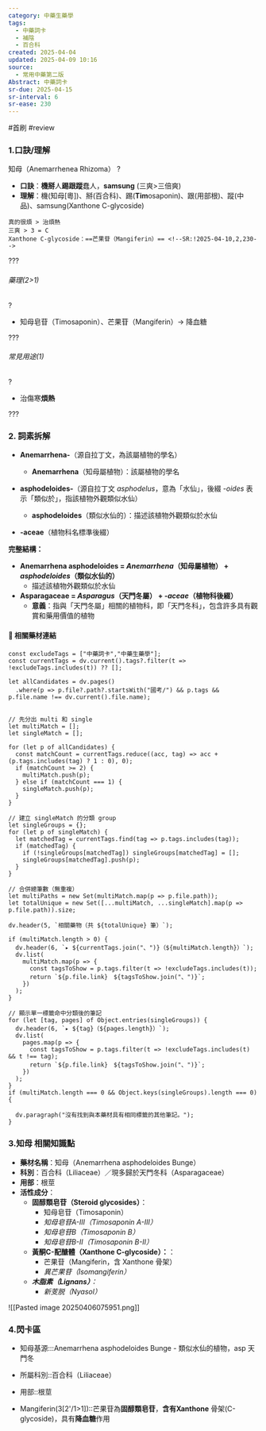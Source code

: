 ```yaml
---
category: 中藥生藥學
tags:
  - 中藥詞卡
  - 補陰
  - 百合科
created: 2025-04-04
updated: 2025-04-09 10:16
source:
  - 常用中藥第二版
Abstract: 中藥詞卡
sr-due: 2025-04-15
sr-interval: 6
sr-ease: 230
---
```


#首刷 #review

### 1.口訣/理解
知母（Anemarrhenea Rhizoma）
?
- **口訣**：**機掰**人**踢跟蹤**蠢人，**samsung** (三爽>三倍爽)
- **理解**：機(知母[粵])、掰(百合科)、踢(**Tim**osaponin)、跟(用部根)、蹤(中品)、samsung(Xanthone C-glycoside)
> 
	真的很煩 > 治煩熱
	三爽 > 3 = C
	Xanthone C-glycoside：==芒果苷（Mangiferin）== <!--SR:!2025-04-10,2,230-->

???


###### 藥理(2>1)
?
- 知母皂苷（Timosaponin）、芒果苷（Mangiferin）→ 降血糖 <!--SR:!2025-04-12,3,259-->

???



###### 常見用途(1)
?
- 治傷寒**煩熱** <!--SR:!2025-04-12,3,259-->

???








### 2. 詞素拆解

- **Anemarrhena-**（源自拉丁文，為該屬植物的學名）
  - **Anemarrhena**（知母屬植物）：該屬植物的學名

- **asphodeloides-**（源自拉丁文 *asphodelus*，意為「水仙」，後綴 *-oides* 表示「類似於」，指該植物外觀類似水仙）
  - **asphodeloides**（類似水仙的）：描述該植物外觀類似於水仙

- **-aceae**（植物科名標準後綴）

**完整結構：**

- **Anemarrhena asphodeloides = *Anemarrhena*（知母屬植物） + *asphodeloides*（類似水仙的）**
  - 描述該植物外觀類似於水仙
- **Asparagaceae = *Asparagus*（天門冬屬） + *-aceae*（植物科後綴）**
  - **意義**：指與「天門冬屬」相關的植物科，即「天門冬科」，包含許多具有觀賞和藥用價值的植物 



#### 📌 相關藥材連結


```dataviewjs
const excludeTags = ["中藥詞卡","中藥生藥學"];
const currentTags = dv.current().tags?.filter(t => !excludeTags.includes(t)) ?? [];

let allCandidates = dv.pages()
  .where(p => p.file?.path?.startsWith("國考/") && p.tags && p.file.name !== dv.current().file.name);


// 先分出 multi 和 single
let multiMatch = [];
let singleMatch = [];

for (let p of allCandidates) {
  const matchCount = currentTags.reduce((acc, tag) => acc + (p.tags.includes(tag) ? 1 : 0), 0);
  if (matchCount >= 2) {
    multiMatch.push(p);
  } else if (matchCount === 1) {
    singleMatch.push(p);
  }
}

// 建立 singleMatch 的分類 group
let singleGroups = {};
for (let p of singleMatch) {
  let matchedTag = currentTags.find(tag => p.tags.includes(tag));
  if (matchedTag) {
    if (!singleGroups[matchedTag]) singleGroups[matchedTag] = [];
    singleGroups[matchedTag].push(p);
  }
}

// 合併總筆數（無重複）
let multiPaths = new Set(multiMatch.map(p => p.file.path));
let totalUnique = new Set([...multiMatch, ...singleMatch].map(p => p.file.path)).size;

dv.header(5, `相關藥物（共 ${totalUnique} 筆）`);

if (multiMatch.length > 0) {
  dv.header(6, `▸ ${currentTags.join("、")}（${multiMatch.length}）`);
  dv.list(
    multiMatch.map(p => {
      const tagsToShow = p.tags.filter(t => !excludeTags.includes(t));
      return `${p.file.link}　${tagsToShow.join("、")}`;
    })
  );
}

// 顯示單一標籤命中分類後的筆記
for (let [tag, pages] of Object.entries(singleGroups)) {
  dv.header(6, `▸ ${tag}（${pages.length}）`);
  dv.list(
    pages.map(p => {
      const tagsToShow = p.tags.filter(t => !excludeTags.includes(t) && t !== tag);
      return `${p.file.link}　${tagsToShow.join("、")}`;
    })
  );
}
if (multiMatch.length === 0 && Object.keys(singleGroups).length === 0) {

  dv.paragraph("沒有找到與本藥材具有相同標籤的其他筆記。");
}

```


### 3.知母 相關知識點
- **藥材名稱**：知母（Anemarrhena asphodeloides Bunge）
- **科別**：百合科（Liliaceae）／現多歸於天門冬科（Asparagaceae） 
- **用部**：根莖
- **活性成分**：
  - **固醇類皂苷（Steroid glycosides）**：
    - 知母皂苷（Timosaponin）  
    - *知母皂苷A-III（Timosaponin A-III）*
    - *知母皂苷B（Timosaponin B）*
    - *知母皂苷B-II（Timosaponin B-II）*
  - **黃酮C-配醣體（Xanthone C-glycoside）：**：
    - 芒果苷（Mangiferin，含 Xanthone 骨架）
    - *異芒果苷（Isomangiferin）*
  - ***木脂素（Lignans）**：*
    - *新芰脱（Nyasol）* 

![[Pasted image 20250406075951.png]]



### 4.閃卡區

- 知母基源:::Anemarrhena asphodeloides Bunge - 類似水仙的植物，asp 天門冬 <!--SR:!2025-04-12,3,259!2025-04-11,2,239-->
- 所屬科別::百合科（Liliaceae） <!--SR:!2025-04-12,3,259-->
- 用部::根莖 <!--SR:!2025-04-12,3,259-->

- Mangiferin(3[2'/1>1])::芒果苷為**固醇類皂苷**，**含有Xanthone** 骨架(C-glycoside)，具有**降血糖**作用 <!--SR:!2025-04-10,1,219-->
